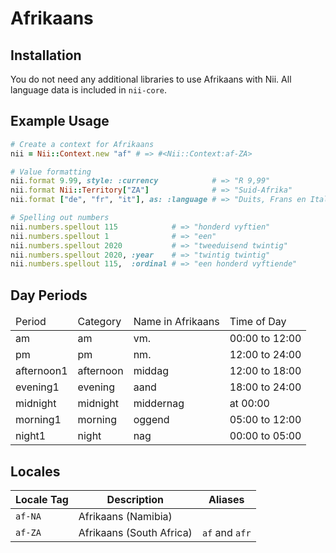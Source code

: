 <!-- This file has been generated. Source: languages/_template.md.erb -->

# Afrikaans

## Installation

You do not need any additional libraries to use Afrikaans with Nii.
All language data is included in `nii-core`.

## Example Usage

``` ruby
# Create a context for Afrikaans
nii = Nii::Context.new "af" # => #<Nii::Context:af-ZA>

# Value formatting
nii.format 9.99, style: :currency            # => "R 9,99"
nii.format Nii::Territory["ZA"]              # => "Suid-Afrika"
nii.format ["de", "fr", "it"], as: :language # => "Duits, Frans en Italiaans"

# Spelling out numbers
nii.numbers.spellout 115            # => "honderd vyftien"
nii.numbers.spellout 1              # => "een"
nii.numbers.spellout 2020           # => "twee­duisend twintig"
nii.numbers.spellout 2020, :year    # => "twintig twintig"
nii.numbers.spellout 115,  :ordinal # => "een honderd vyftiende"
```

## Day Periods


<table>
  <thead>
    <tr>
      <td>Period</td>
      <td>Category</td>
      <td>Name in Afrikaans</td>
      <td>Time of Day</td>
    </tr>
  </thead>
  <tbody>
    <tr>
      <td>am</td>
      <td>am</td>
      <td>vm.</td>
      <td>00:00 to 12:00</td>
    </tr>
    <tr>
      <td>pm</td>
      <td>pm</td>
      <td>nm.</td>
      <td>12:00 to 24:00</td>
    </tr>
    <tr>
      <td>afternoon1</td>
      <td>afternoon</td>
      <td>middag</td>
      <td>12:00 to 18:00</td>
    </tr>
    <tr>
      <td>evening1</td>
      <td>evening</td>
      <td>aand</td>
      <td>18:00 to 24:00</td>
    </tr>
    <tr>
      <td>midnight</td>
      <td>midnight</td>
      <td>middernag</td>
      <td>at 00:00</td>
    </tr>
    <tr>
      <td>morning1</td>
      <td>morning</td>
      <td>oggend</td>
      <td>05:00 to 12:00</td>
    </tr>
    <tr>
      <td>night1</td>
      <td>night</td>
      <td>nag</td>
      <td>00:00 to 05:00</td>
    </tr>
  </tbody>
</table>



## Locales

<table>
  <thead>
    <tr>
      <th>Locale Tag</th>
      <th>Description</th>
      <th>Aliases</th>
    </tr>
  </thead>
  <tbody>
    <tr>
      <td><code>af-NA</code></td>
      <td>Afrikaans (Namibia)</td>
      <td></td>
    </tr>
    <tr>
      <td><code>af-ZA</code></td>
      <td>Afrikaans (South Africa)</td>
      <td><code>af</code> and <code>afr</code></td>
    </tr>
  </tbody>
</table>

